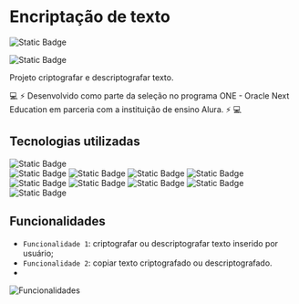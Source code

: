 # Encriptação de texto
![Static Badge](https://img.shields.io/badge/Desenvolvedora%20-%20Polyana%20Aguiar%20-%20green?style=for-the-badge&color=%23000000)

![Static Badge](https://img.shields.io/badge/Desenvolvimento-conclu%C3%ADdo-black?style=flat-square&labelColor=black&color=green)


Projeto criptografar e descriptografar texto.

:computer: :zap: Desenvolvido como parte da seleção no programa ONE - Oracle Next Education em parceria com a instituição de ensino Alura. :zap: :computer:

## Tecnologias utilizadas

![Static Badge](https://img.shields.io/badge/Git%20-green?style=flat-square&logo=git&logoColor=%23000000&labelColor=%2343D6F7&color=%2343D6F7&link=https%3A%2F%2Fgit-scm.com%2F)    
![Static Badge](https://img.shields.io/badge/Github%20-green?style=flat-square&logo=github&logoColor=%23000000&labelColor=%2343D6F7&color=%2343D6F7&link=https%3A%2F%2Fgithub.com%2Fpolydiaguiar)
![Static Badge](https://img.shields.io/badge/Gitlab%20-green?style=flat-square&logo=gitlab&logoColor=%23000000&labelColor=%2343D6F7&color=%2343D6F7&link=https%3A%2F%2Fgitlab.com%2Fusers%2Fsign_in)
![Static Badge](https://img.shields.io/badge/Vercel%20-green?style=flat-square&logo=vercel&logoColor=%23000000&labelColor=%2343D6F7&color=%2343D6F7&link=https%3A%2F%2Fvercel.com%2F)
![Static Badge](https://img.shields.io/badge/Adobe%20Color%20-green?style=flat-square&logo=Adobe%20Color&logoColor=%23000000&labelColor=%2343D6F7&color=%2343D6F7&link=https%3A%2F%2Fcolor.adobe.com%2Fpt%2Fcreate%2Fcolor-wheel)
![Static Badge](https://img.shields.io/badge/HTML%20-green?style=flat-square&logo=HTML&logoColor=%23000000&labelColor=%2343D6F7&color=%2343D6F7&link=https%3A%2F%2Fdeveloper.mozilla.org%2Fpt-BR%2Fdocs%2FWeb%2FHTML)
![Static Badge](https://img.shields.io/badge/Javascript%20-green?style=flat-square&logo=Javascript&logoColor=%23000000&labelColor=%2343D6F7&color=%2343D6F7&link=https%3A%2F%2Fdeveloper.mozilla.org%2Fpt-BR%2Fdocs%2FWeb%2FJavaScript)
![Static Badge](https://img.shields.io/badge/CSS%20-green?style=flat-square&logo=CSS&logoColor=%23000000&labelColor=%2343D6F7&color=%2343D6F7&link=https%3A%2F%2Fdeveloper.mozilla.org%2Fpt-BR%2Fdocs%2FWeb%2FCSS)
![Static Badge](https://img.shields.io/badge/figma%20-green?style=flat-square&logo=figma&logoColor=%23000000&labelColor=%2343D6F7&color=%2343D6F7&link=https%3A%2F%2Fwww.figma.com%2F)
![Static Badge](https://img.shields.io/badge/Acethinker%20-green?style=flat-square&logo=Acethinker&logoColor=%23000000&labelColor=%2343D6F7&color=%2343D6F7&link=https%3A%2F%2Fwww.acethinker.com.br%2F)

## Funcionalidades

- `Funcionalidade 1`: criptografar ou descriptografar texto inserido por usuário;
- `Funcionalidade 2`: copiar texto criptografado ou descriptografado.
- 
![Funcionalidades](https://github.com/polydiaguiar/desafio-decodificador/assets/152785008/50bc7c1d-6cc3-47ba-a1fa-0ec98c606be1)


